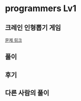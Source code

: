 # programmers Lv1

## 크레인 인형뽑기 게임

[문제 링크](https://programmers.co.kr/learn/courses/30/lessons/64061?language=javascript)

## 풀이

## 후기

## 다른 사람의 풀이
